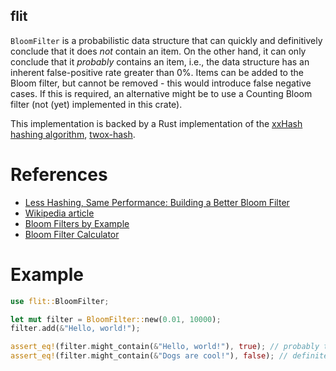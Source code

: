 flit
----
`BloomFilter` is a probabilistic data structure that can quickly and definitively conclude that it does
*not* contain an item. On the other hand, it can only conclude that it *probably* contains an
item, i.e., the data structure has an inherent false-positive rate greater than 0%.
Items can be added to the Bloom filter, but cannot be removed - this would introduce false
negative cases. If this is required, an alternative might be to use a Counting Bloom filter
(not (yet) implemented in this crate).

This implementation is backed by a Rust implementation of the [xxHash hashing algorithm](https://github.com/Cyan4973/xxHash), [twox-hash](https://crates.io/crates/twox-hash).

# References
- [Less Hashing, Same Performance: Building a Better Bloom Filter](https://www.eecs.harvard.edu/~michaelm/postscripts/rsa2008.pdf)
- [Wikipedia article](https://en.wikipedia.org/wiki/Bloom_filter)
- [Bloom Filters by Example](https://llimllib.github.io/bloomfilter-tutorial/)
- [Bloom Filter Calculator](https://hur.st/bloomfilter/)
 
# Example
```rust
use flit::BloomFilter;

let mut filter = BloomFilter::new(0.01, 10000);
filter.add(&"Hello, world!");

assert_eq!(filter.might_contain(&"Hello, world!"), true); // probably true
assert_eq!(filter.might_contain(&"Dogs are cool!"), false); // definitely false!
```

